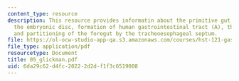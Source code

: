 ```yaml
---
content_type: resource
description: This resource provides informatin about the primitive gut, folding of
  the embryonic disc, formation of human gastrointestinal tract (A), the foregut,
  and partitioning of the foregut by the tracheoesophageal septum.
file: https://ol-ocw-studio-app-qa.s3.amazonaws.com/courses/hst-121-gastroenterology-fall-2005/6da29c62d4fc20222d2df1f3c6519008_05_glickman.pdf
file_type: application/pdf
resourcetype: Document
title: 05_glickman.pdf
uid: 6da29c62-d4fc-2022-2d2d-f1f3c6519008
---
```

